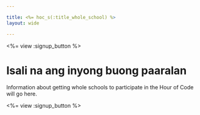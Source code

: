```yaml
---

title: <%= hoc_s(:title_whole_school) %>
layout: wide

---
```


<%= view :signup_button %>

# Isali na ang inyong buong paaralan

Information about getting whole schools to participate in the Hour of Code will go here.

<%= view :signup_button %>